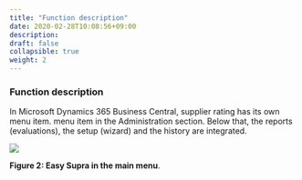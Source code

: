 ```yaml
---
title: "Function description"
date: 2020-02-28T10:08:56+09:00
description: 
draft: false
collapsible: true
weight: 2
---
```

### Function description

In Microsoft Dynamics 365 Business Central, supplier rating has its own menu item. 
menu item in the Administration section. Below that, the reports (evaluations), the setup (wizard) and the history are integrated.

![](images/connectornav/easysupraWeb/Abb2.png)

**Figure 2: Easy Supra in the main menu**.

